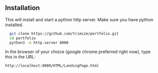 
## Installation

This will install and start a python http server.
Make sure you have python installed.

```bash
  git clone https://github.com/trimize/portfolio.git
  cd portfolio
  python3 -m http.server 8000
```

In the browser of your choice (google chrome preferred right now), type this in the URL:

```
http://localhost:8000/HTML/LandingPage.html
```
    
